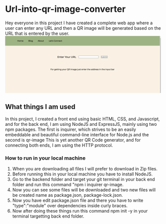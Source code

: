 # Url-into-qr-image-converter

Hey everyone in this project I have created a complete web app where a user can enter any URL and then a QR image will be generated based on the URL that is entered by the user.
![website-look](/front-end/assets/website-look.PNG)

## What things I am used

In this project, I created a front end using basic HTML, CSS, and Javascript, and for the back end, I am using NodeJS and ExpressJS, mainly using two npm packages. The first is inquirer, which strives to be an easily embeddable and beautiful command-line interface for Node.js and the second is qr-image This is yet another QR Code generator, and for connecting both ends, I am using the HTTP protocol.


### How to run in your local machine

1. When you are downloading all files I will prefer to download in Zip files.
2. Before running this in your local machine you have to install NodeJS.
3. Go to the backend folder and target your git terminal in your back end folder and run this command "npm i inquirer qr-image.
4. Now you can see some files will be downloaded and two new files will be created name as package.json, package-lock.json.
5. Now you have edit package.json file and there you have to write "type":"module" over dependencies inside curly braces.
6. Now after doing these things run this command npm init -y in your terminal targetting back end folder.
